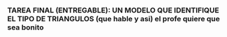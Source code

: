 ### TAREA FINAL (ENTREGABLE): UN MODELO QUE IDENTIFIQUE EL TIPO DE TRIANGULOS (que hable y asi)  el profe quiere que sea bonito